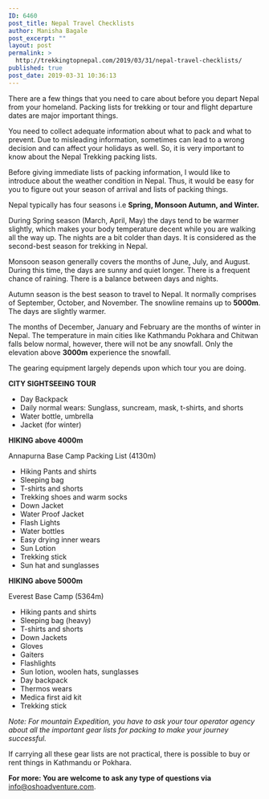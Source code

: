 ```yaml
---
ID: 6460
post_title: Nepal Travel Checklists
author: Manisha Bagale
post_excerpt: ""
layout: post
permalink: >
  http://trekkingtopnepal.com/2019/03/31/nepal-travel-checklists/
published: true
post_date: 2019-03-31 10:36:13
---
```

There are a few things that you need to care about before you depart Nepal from your homeland. Packing lists for trekking or tour and flight departure dates are major important things.

You need to collect adequate information about what to pack and what to prevent. Due to misleading information, sometimes can lead to a wrong decision and can affect your holidays as well. So, it is very important to know about the Nepal Trekking packing lists.

Before giving immediate lists of packing information, I would like to introduce about the weather condition in Nepal. Thus, it would be easy for you to figure out your season of arrival and lists of packing things.

Nepal typically has four seasons i.e <strong>Spring, Monsoon Autumn, and Winter. </strong>

During Spring season (March, April, May) the days tend to be warmer slightly, which makes your body temperature decent while you are walking all the way up. The nights are a bit colder than days. It is considered as the second-best season for trekking in Nepal.

Monsoon season generally covers the months of June, July, and August. During this time, the days are sunny and quiet longer. There is a frequent chance of raining. There is a balance between days and nights.

Autumn season is the best season to travel to Nepal. It normally comprises of September, October, and November.<span style="font-weight: 400;"> The snowline remains up to </span><b>5000m</b><span style="font-weight: 400;">. The days are slightly warmer.</span>

<span style="font-weight: 400;">The months of December, January and February are the months of winter in Nepal. The temperature in main cities like Kathmandu Pokhara and Chitwan falls below normal, however, there will not be any snowfall. Only the elevation above </span><b>3000m</b><span style="font-weight: 400;"> experience the snowfall.</span>

<span style="font-weight: 400;">The gearing equipment largely depends upon which tour you are doing.</span>

<b>CITY SIGHTSEEING TOUR</b>
<ul>
 	<li style="font-weight: 400;"><span style="font-weight: 400;">Day Backpack</span></li>
 	<li style="font-weight: 400;"><span style="font-weight: 400;">Daily normal wears: Sunglass, suncream, mask, t-shirts, and shorts</span></li>
 	<li style="font-weight: 400;"><span style="font-weight: 400;">Water bottle, umbrella</span></li>
 	<li style="font-weight: 400;"><span style="font-weight: 400;">Jacket (for winter)</span></li>
</ul>
<b>HIKING above 4000m</b>

<span style="font-weight: 400;">Annapurna Base Camp Packing List (4130m)</span>
<ul>
 	<li style="font-weight: 400;"><span style="font-weight: 400;">Hiking Pants and shirts</span></li>
 	<li style="font-weight: 400;"><span style="font-weight: 400;">Sleeping bag</span></li>
 	<li style="font-weight: 400;"><span style="font-weight: 400;">T-shirts and shorts</span></li>
 	<li style="font-weight: 400;"><span style="font-weight: 400;">Trekking shoes and warm socks</span></li>
 	<li style="font-weight: 400;"><span style="font-weight: 400;">Down Jacket</span></li>
 	<li style="font-weight: 400;"><span style="font-weight: 400;">Water Proof Jacket</span></li>
 	<li style="font-weight: 400;"><span style="font-weight: 400;">Flash Lights</span></li>
 	<li style="font-weight: 400;"><span style="font-weight: 400;">Water bottles</span></li>
 	<li style="font-weight: 400;"><span style="font-weight: 400;">Easy drying inner wears</span></li>
 	<li style="font-weight: 400;"><span style="font-weight: 400;">Sun Lotion</span></li>
 	<li style="font-weight: 400;"><span style="font-weight: 400;">Trekking stick</span></li>
 	<li style="font-weight: 400;"><span style="font-weight: 400;">Sun hat and sunglasses</span></li>
</ul>
<b>HIKING above 5000m</b>

<span style="font-weight: 400;">Everest Base Camp (5364m)</span>
<ul>
 	<li style="font-weight: 400;"><span style="font-weight: 400;">Hiking pants and shirts</span></li>
 	<li style="font-weight: 400;"><span style="font-weight: 400;">Sleeping bag (heavy)</span></li>
 	<li style="font-weight: 400;"><span style="font-weight: 400;">T-shirts and shorts</span></li>
 	<li style="font-weight: 400;"><span style="font-weight: 400;">Down Jackets</span></li>
 	<li style="font-weight: 400;"><span style="font-weight: 400;">Gloves</span></li>
 	<li style="font-weight: 400;"><span style="font-weight: 400;">Gaiters</span></li>
 	<li style="font-weight: 400;"><span style="font-weight: 400;">Flashlights</span></li>
 	<li style="font-weight: 400;"><span style="font-weight: 400;">Sun lotion, woolen hats, sunglasses</span></li>
 	<li style="font-weight: 400;"><span style="font-weight: 400;">Day backpack</span></li>
 	<li style="font-weight: 400;"><span style="font-weight: 400;">Thermos wears</span></li>
 	<li style="font-weight: 400;"><span style="font-weight: 400;">Medica first aid kit</span></li>
 	<li style="font-weight: 400;"><span style="font-weight: 400;">Trekking stick</span></li>
</ul>
<i><span style="font-weight: 400;">Note: For mountain Expedition, you have to ask your tour operator agency about all the important gear lists for packing to make your journey successful. </span></i>

<span style="font-weight: 400;">If carrying all these gear lists are not practical, there is possible to buy or rent things in Kathmandu or Pokhara.</span>

<strong>For more: You are welcome to ask any type of questions via</strong> <a href="mailto:info@oshoadventure.com">info@oshoadventure.com</a>.

&nbsp;